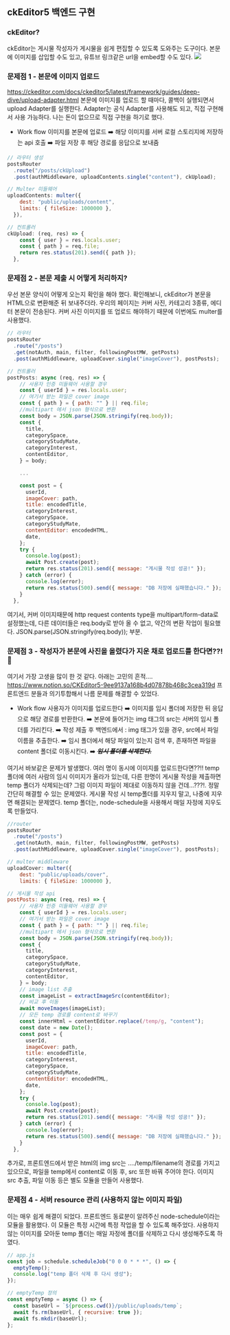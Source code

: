## ckEditor5 백엔드 구현

### ckEditor?

ckEditor는 게시물 작성자가 게시물을 쉽게 편집할 수 있도록 도와주는 도구이다. 본문에 이미지를 삽입할 수도 있고, 유튜브 링크같은 url을 embed할 수도 있다.
![](https://images.velog.io/images/goatyeonje/post/75cc654e-27da-47b3-9312-37ac292733c7/image.png)

### 문제점 1 - 본문에 이미지 업로드

https://ckeditor.com/docs/ckeditor5/latest/framework/guides/deep-dive/upload-adapter.html
본문에 이미지를 업로드 할 때마다, 콜백이 실행되면서 upload Adapter를 실행한다. Adapter는 공식 Adapter를 사용해도 되고, 직접 구현해서 사용 가능하다. 나는 돈이 없으므로 직접 구현을 하기로 했다.

- Work flow
  이미지를 본문에 업로드 ➡️ 해당 이미지를 서버 로컬 스토리지에 저장하는 api 호출 ➡️ 파일 저장 후 해당 경로를 응답으로 보내줌

```jsx
// 라우터 생성
postsRouter
  .route("/posts/ckUpload")
  .post(authMiddleware, uploadContents.single("content"), ckUpload);

// Multer 미들웨어
uploadContents: multer({
    dest: "public/uploads/content",
    limits: { fileSize: 1000000 },
  }),

// 컨트롤러
ckUpload: (req, res) => {
    const { user } = res.locals.user;
    const { path } = req.file;
    return res.status(201).send({ path });
  },
```

### 문제점 2 - 본문 제출 시 어떻게 처리하지?

우선 본문 양식이 어떻게 오는지 확인을 해야 했다. 확인해보니, ckEditor가 본문을 HTML으로 변환해준 뒤 보내주더라.
우리의 페이지는 커버 사진, 카테고리 3종류, 에디터 본문이 전송된다. 커버 사진 이미지를 또 업로드 해야하기 때문에 이번에도 multer를 사용했다.

```jsx
// 라우터
postsRouter
  .route("/posts")
  .get(notAuth, main, filter, followingPostMW, getPosts)
  .post(authMiddleware, uploadCover.single("imageCover"), postPosts);

// 컨트롤러
postPosts: async (req, res) => {
    // 사용자 인증 미들웨어 사용할 경우
    const { userId } = res.locals.user;
    // 여기서 받는 파일은 cover image
    const { path } = { path: "" } || req.file;
    //multipart 에서 json 형식으로 변환
    const body = JSON.parse(JSON.stringify(req.body));
    const {
      title,
      categorySpace,
      categoryStudyMate,
      categoryInterest,
      contentEditor,
    } = body;

    ...

    const post = {
      userId,
      imageCover: path,
      title: encodedTitle,
      categoryInterest,
      categorySpace,
      categoryStudyMate,
      contentEditor: encodedHTML,
      date,
    };
    try {
      console.log(post);
      await Post.create(post);
      return res.status(201).send({ message: "게시물 작성 성공!" });
    } catch (error) {
      console.log(error);
      return res.status(500).send({ message: "DB 저장에 실패했습니다." });
    }
  },
```

여기서, 커버 이미지때문에 http request contents type을 multipart/form-data로 설정했는데, 다른 데이터들은 req.body로 받아 올 수 없고, 약간의 변환 작업이 필요했다. JSON.parse(JSON.stringify(req.body)); 부분.

### 문제점 3 - 작성자가 본문에 사진을 올렸다가 지운 채로 업로드를 한다면??! 🤬

여기서 가장 고생을 많이 한 것 같다. 아래는 고민의 흔적....
https://www.notion.so/CKEditor5-9ee9137a168b4d07878b468c3cea319d
프론트엔드 분들과 의기투합해서 나름 문제를 해결할 수 있었다.

- Work flow
  사용자가 이미지를 업로드한다 ➡️ 이미지를 임시 폴더에 저장한 뒤 응답으로 해당 경로를 반환한다. ➡️ 본문에 들어가는 img 태그의 src는 서버의 임시 폴더를 가리킨다. ➡️ 작성 제출 후 백엔드에서 : img 태그가 있을 경우, src에서 파일 이름을 추출한다. ➡️ 임시 폴더에서 해당 파일이 있는지 검색 후, 존재하면 파일을 content 폴더로 이동시킨다. ➡️ _~~**임시 폴더를 삭제한다.**~~_

여기서 바보같은 문제가 발생했다. 여러 명이 동시에 이미지를 업로드한다면??!! temp 폴더에 여러 사람의 임시 이미지가 올라가 있는데, 다른 한명이 게시물 작성을 제출하면 temp 폴더가 삭제되는데? 그럼 이미지 파일이 제대로 이동하지 않을 건데...???!. 정말 간단히 해결할 수 있는 문제였다. 게시물 작성 시 temp폴더를 지우지 말고, 나중에 지우면 해결되는 문제였다. temp 폴더는, node-schedule을 사용해서 매일 자정에 지우도록 만들었다.

```jsx
//router
postsRouter
  .route("/posts")
  .get(notAuth, main, filter, followingPostMW, getPosts)
  .post(authMiddleware, uploadCover.single("imageCover"), postPosts);

// multer middleware
uploadCover: multer({
    dest: "public/uploads/cover",
    limits: { fileSize: 1000000 },

// 게시물 작성 api
postPosts: async (req, res) => {
    // 사용자 인증 미들웨어 사용할 경우
    const { userId } = res.locals.user;
    // 여기서 받는 파일은 cover image
    const { path } = { path: "" } || req.file;
    //multipart 에서 json 형식으로 변환
    const body = JSON.parse(JSON.stringify(req.body));
    const {
      title,
      categorySpace,
      categoryStudyMate,
      categoryInterest,
      contentEditor,
    } = body;
    // image list 추출
    const imageList = extractImageSrc(contentEditor);
    // 비교 후 이동
    await moveImages(imageList);
    // 모든 temp 경로를 content로 바꾸기
    const innerHtml = contentEditor.replace(/temp/g, "content");
    const date = new Date();
    const post = {
      userId,
      imageCover: path,
      title: encodedTitle,
      categoryInterest,
      categorySpace,
      categoryStudyMate,
      contentEditor: encodedHTML,
      date,
    };
    try {
      console.log(post);
      await Post.create(post);
      return res.status(201).send({ message: "게시물 작성 성공!" });
    } catch (error) {
      console.log(error);
      return res.status(500).send({ message: "DB 저장에 실패했습니다." });
    }
  },
```

추가로, 프론트엔드에서 받은 html의 img src는 ..../temp/filename의 경로를 가지고 있으므로, 파일을 temp에서 content로 이동 후, src 또한 바꿔 주어야 한다. 이미지 src 추출, 파일 이동 등은 별도 모듈을 만들어 사용했다.

### 문제점 4 - 서버 resource 관리 (사용하지 않는 이미지 파일)

이는 매우 쉽게 해결이 되었다. 프론트엔드 동료분이 알려주신 node-schedule이라는 모듈을 활용했다. 이 모듈은 특정 시간에 특정 작업을 할 수 있도록 해주었다. 사용하지 않는 이미지를 모아둔 temp 폴더는 매일 자정에 폴더를 삭제하고 다시 생성해주도록 하였다.

```jsx
// app.js
const job = schedule.scheduleJob("0 0 0 * * *", () => {
  emptyTemp();
  console.log("temp 폴더 삭제 후 다시 생성");
});

// emptyTemp 정의
const emptyTemp = async () => {
  const baseUrl = `${process.cwd()}/public/uploads/temp`;
  await fs.rm(baseUrl, { recursive: true });
  await fs.mkdir(baseUrl);
};
```
